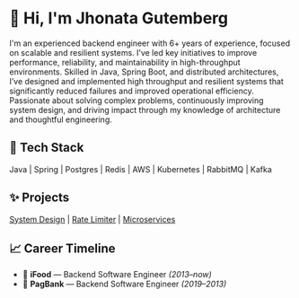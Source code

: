 # 👋 Hi, I'm Jhonata Gutemberg
I'm an experienced backend engineer with 6+ years of experience, focused on scalable and resilient systems. I’ve led key initiatives to improve performance, reliability, and maintainability in high-throughput environments. Skilled in Java, Spring Boot, and distributed architectures, I’ve designed and implemented high throughput and resilient systems that significantly reduced failures and improved operational efficiency. Passionate about solving complex problems, continuously improving system design, and driving impact through my knowledge of architecture and thoughtful engineering.

## 🚀 Tech Stack
Java | Spring | Postgres | Redis | AWS | Kubernetes | RabbitMQ | Kafka

## ✨ Projects
[System Design](https://github.com/jhonata-gutemberg/system-design) | [Rate Limiter](https://github.com/jhonata-gutemberg/rate-limiter) | [Microservices](https://github.com/jhonata-gutemberg/microservices)

## 📈 Career Timeline
- 🍕 **iFood** — Backend Software Engineer *(2013–now)*
- 🏦 **PagBank** — Backend Software Engineer *(2019–2013)*
